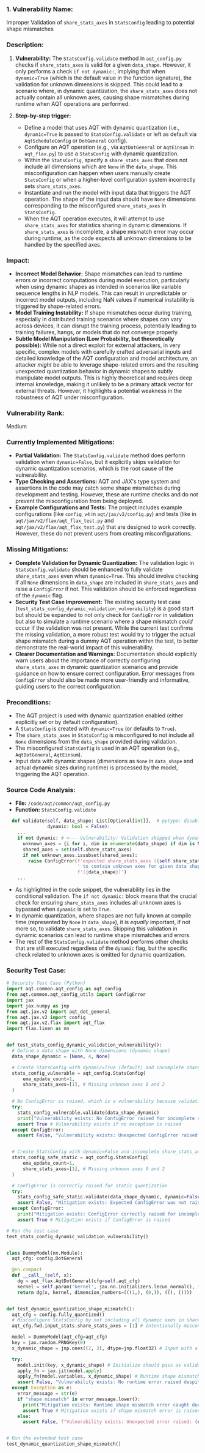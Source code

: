 ### 1. Vulnerability Name:
Improper Validation of `share_stats_axes` in `StatsConfig` leading to potential shape mismatches

### Description:
1. **Vulnerability:** The `StatsConfig.validate` method in `aqt_config.py` checks if `share_stats_axes` is valid for a given `data_shape`. However, it only performs a check `if not dynamic:`, implying that when `dynamic=True` (which is the default value in the function signature), the validation for unknown dimensions is skipped. This could lead to a scenario where, in dynamic quantization, the `share_stats_axes` does not actually contain all unknown axes, causing shape mismatches during runtime when AQT operations are performed.

2. **Step-by-step trigger:**
    - Define a model that uses AQT with dynamic quantization (i.e., `dynamic=True` is passed to `StatsConfig.validate` or left as default via `AqtScheduleConfig` or `DotGeneral` config).
    - Configure an AQT operation (e.g., via `AqtDotGeneral` or `AqtEinsum` in `aqt_flax.py`) to use a `StatsConfig` with dynamic quantization.
    - Within the `StatsConfig`, specify a `share_stats_axes` that does not include all dimensions which are `None` in the `data_shape`. This misconfiguration can happen when users manually create `StatsConfig` or when a higher-level configuration system incorrectly sets `share_stats_axes`.
    - Instantiate and run the model with input data that triggers the AQT operation. The shape of the input data should have `None` dimensions corresponding to the misconfigured `share_stats_axes` in `StatsConfig`.
    - When the AQT operation executes, it will attempt to use `share_stats_axes` for statistics sharing in dynamic dimensions. If `share_stats_axes` is incomplete, a shape mismatch error may occur during runtime, as the code expects all unknown dimensions to be handled by the specified axes.

### Impact:
- **Incorrect Model Behavior:** Shape mismatches can lead to runtime errors or incorrect computations during model execution, particularly when using dynamic shapes as intended in scenarios like variable sequence lengths in NLP models. This can result in unpredictable or incorrect model outputs, including NaN values if numerical instability is triggered by shape-related errors.
- **Model Training Instability:** If shape mismatches occur during training, especially in distributed training scenarios where shapes can vary across devices, it can disrupt the training process, potentially leading to training failures, hangs, or models that do not converge properly.
- **Subtle Model Manipulation (Low Probability, but theoretically possible):** While not a direct exploit for external attackers, in very specific, complex models with carefully crafted adversarial inputs and detailed knowledge of the AQT configuration and model architecture, an attacker *might* be able to leverage shape-related errors and the resulting unexpected quantization behavior in dynamic shapes to subtly manipulate model outputs. This is highly theoretical and requires deep internal knowledge, making it unlikely to be a primary attack vector for external threats. However, it highlights a potential weakness in the robustness of AQT under misconfiguration.

### Vulnerability Rank:
Medium

### Currently Implemented Mitigations:
- **Partial Validation:** The `StatsConfig.validate` method does perform validation when `dynamic=False`, but it explicitly skips validation for dynamic quantization scenarios, which is the root cause of the vulnerability.
- **Type Checking and Assertions:** AQT and JAX's type system and assertions in the code may catch some shape mismatches during development and testing. However, these are runtime checks and do not prevent the misconfiguration from being deployed.
- **Example Configurations and Tests:** The project includes example configurations (like `config_v4` in `aqt/jax/v2/config.py`) and tests (like in `aqt/jax/v2/flax/aqt_flax_test.py` and `aqt/jax/v2/flax/aqt_flax_test.py`) that are designed to work correctly. However, these do not prevent users from creating misconfigurations.

### Missing Mitigations:
- **Complete Validation for Dynamic Quantization:** The validation logic in `StatsConfig.validate` should be enhanced to fully validate `share_stats_axes` even when `dynamic=True`. This should involve checking if all `None` dimensions in `data_shape` are included in `share_stats_axes` and raise a `ConfigError` if not. This validation should be enforced regardless of the `dynamic` flag.
- **Security Test Case Improvement:** The existing security test case (`test_stats_config_dynamic_validation_vulnerability`) is a good start but should be expanded to not only check for `ConfigError` in validation but also to simulate a runtime scenario where a shape mismatch *could* occur if the validation was not present. While the current test confirms the missing validation, a more robust test would try to trigger the actual shape mismatch during a dummy AQT operation within the test, to better demonstrate the real-world impact of this vulnerability.
- **Clearer Documentation and Warnings:** Documentation should explicitly warn users about the importance of correctly configuring `share_stats_axes` in dynamic quantization scenarios and provide guidance on how to ensure correct configuration. Error messages from `ConfigError` should also be made more user-friendly and informative, guiding users to the correct configuration.

### Preconditions:
- The AQT project is used with dynamic quantization enabled (either explicitly set or by default configuration).
- A `StatsConfig` is created with `dynamic=True` (or defaults to `True`).
- The `share_stats_axes` in `StatsConfig` is misconfigured to not include all `None` dimensions from the `data_shape` provided during validation.
- The misconfigured `StatsConfig` is used in an AQT operation (e.g., `AqtDotGeneral`, `AqtEinsum`).
- Input data with dynamic shapes (dimensions as `None` in `data_shape` and actual dynamic sizes during runtime) is processed by the model, triggering the AQT operation.

### Source Code Analysis:
- **File:** `/code/aqt/common/aqt_config.py`
- **Function:** `StatsConfig.validate`

```python
  def validate(self, data_shape: List[Optional[int]],  # pytype: disable=signature-mismatch  # overriding-parameter-count-checks
               dynamic: bool = False):
    ...
    if not dynamic: # <--- Vulnerability: Validation skipped when dynamic=True
      unknown_axes = {i for i, dim in enumerate(data_shape) if dim is None}
      shared_axes = set(self.share_stats_axes)
      if not unknown_axes.issubset(shared_axes):
        raise ConfigError(f'expected share_stats_axes ({self.share_stats_axes})'
                          ' to contain unknown axes for given data shape '
                          f'({data_shape})')
    ...
```
- As highlighted in the code snippet, the vulnerability lies in the conditional validation. The `if not dynamic:` block means that the crucial check for ensuring `share_stats_axes` includes all unknown axes is bypassed when `dynamic` is set to `True`.
- In dynamic quantization, where shapes are not fully known at compile time (represented by `None` in `data_shape`), it is *equally* important, if not more so, to validate `share_stats_axes`. Skipping this validation in dynamic scenarios can lead to runtime shape mismatches and errors.
- The rest of the `StatsConfig.validate` method performs other checks that are still executed regardless of the `dynamic` flag, but the specific check related to unknown axes is omitted for dynamic quantization.

### Security Test Case:
```python
# Security Test Case (Python)
import aqt.common.aqt_config as aqt_config
from aqt.common.aqt_config_utils import ConfigError
import jax
import jax.numpy as jnp
from aqt.jax.v2 import aqt_dot_general
from aqt.jax.v2 import config
from aqt.jax.v2.flax import aqt_flax
import flax.linen as nn


def test_stats_config_dynamic_validation_vulnerability():
  # Define a data_shape with None dimensions (dynamic shape)
  data_shape_dynamic = [None, 4, None]

  # Create StatsConfig with dynamic=True (default) and incomplete share_stats_axes
  stats_config_vulnerable = aqt_config.StatsConfig(
      ema_update_count=1,
      share_stats_axes=[1], # Missing unknown axes 0 and 2
  )

  # No ConfigError is raised, which is a vulnerability because validation is skipped for dynamic=True
  try:
    stats_config_vulnerable.validate(data_shape_dynamic)
    print("Vulnerability exists: No ConfigError raised for incomplete share_stats_axes in dynamic quantization.")
    assert True # Vulnerability exists if no exception is raised
  except ConfigError:
    assert False, "Vulnerability exists: Unexpected ConfigError raised."


  # Create StatsConfig with dynamic=False and incomplete share_stats_axes
  stats_config_safe_static = aqt_config.StatsConfig(
      ema_update_count=1,
      share_stats_axes=[1], # Missing unknown axes 0 and 2
  )

  # ConfigError is correctly raised for static quantization
  try:
    stats_config_safe_static.validate(data_shape_dynamic, dynamic=False)
    assert False, "Mitigation exists: Expected ConfigError was not raised for static quantization."
  except ConfigError:
    print("Mitigation exists: ConfigError correctly raised for incomplete share_stats_axes in static quantization.")
    assert True # Mitigation exists if ConfigError is raised

# Run the test case
test_stats_config_dynamic_validation_vulnerability()


class DummyModel(nn.Module):
  aqt_cfg: config.DotGeneral

  @nn.compact
  def __call__(self, x):
    dg = aqt_flax.AqtDotGeneral(cfg=self.aqt_cfg)
    kernel = self.param('kernel', jax.nn.initializers.lecun_normal(), (4, 5))
    return dg(x, kernel, dimension_numbers=(((1,), (0,)), ((), ())))


def test_dynamic_quantization_shape_mismatch():
  aqt_cfg = config.fully_quantized()
  # Misconfigure StatsConfig by not including all dynamic axes in share_stats_axes
  aqt_cfg.fwd.input_stats.share_stats_axes = [1] # Intentionally misconfigured

  model = DummyModel(aqt_cfg=aqt_cfg)
  key = jax.random.PRNGKey(0)
  x_dynamic_shape = jnp.ones((2, 3), dtype=jnp.float32) # Input with a dynamic-like shape

  try:
    model.init(key, x_dynamic_shape) # Initialize should pass as validation is skipped
    apply_fn = jax.jit(model.apply)
    apply_fn(model.variables, x_dynamic_shape) # Runtime shape mismatch might occur here, or later in training/serving
    assert False, "Vulnerability exists: No runtime error raised despite misconfigured share_stats_axes in dynamic quantization."
  except Exception as e:
    error_message = str(e)
    if "shape mismatch" in error_message.lower():
      print("Mitigation exists: Runtime shape mismatch error caught due to misconfigured share_stats_axes.")
      assert True # Mitigation exists if shape mismatch error is raised at runtime (even if config validation is missing)
    else:
      assert False, f"Vulnerability exists: Unexpected error raised: {error_message}"


# Run the extended test case
test_dynamic_quantization_shape_mismatch()